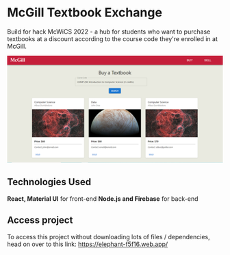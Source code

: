 # McGill Textbook Exchange

Build for hack McWiCS 2022 - a hub for students who want to purchase textbooks at a discount according to the course code they're enrolled in at McGill.

<img src="elephant.png" alt="animated" />

## Technologies Used

**React, Material UI** for front-end
**Node.js and Firebase** for back-end

## Access project

To access this project without downloading lots of files / dependencies, head on over to this link: https://elephant-f5f16.web.app/


